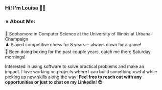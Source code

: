 ### Hi! I'm Louisa 🙂👋

### ⭐️ About Me:

📍 Sophomore in Computer Science at the University of Illinois at Urbana-Champaign  
♟️ Played competitive chess for 8 years— always down for a game!  
💖 Been doing boxing for the past couple years, catch me there Saturday mornings! 

Interested in using software to solve practical problems and make an impact. I love working on projects where I can build something useful while picking up new skills along the way! **Feel free to reach out with any opportunities or just to chat on my LinkedIn! 😊**
